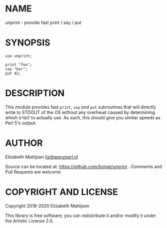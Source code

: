 NAME
====

unprint - provide fast print / say / put

SYNOPSIS
========

    use unprint;

    print "foo";
    say "bar";
    put 42;

DESCRIPTION
===========

This module provides fast `print`, `say` and `put` subroutines that will directly write to STDOUT of the OS without any overhead caused by determining which `$*OUT` to actually use. As such, this should give you similar speeds as Perl 5's output.

AUTHOR
======

Elizabeth Mattijsen <liz@wenzperl.nl>

Source can be located at: https://github.com/lizmat/unprint . Comments and Pull Requests are welcome.

COPYRIGHT AND LICENSE
=====================

Copyright 2018-2020 Elizabeth Mattijsen

This library is free software; you can redistribute it and/or modify it under the Artistic License 2.0.

